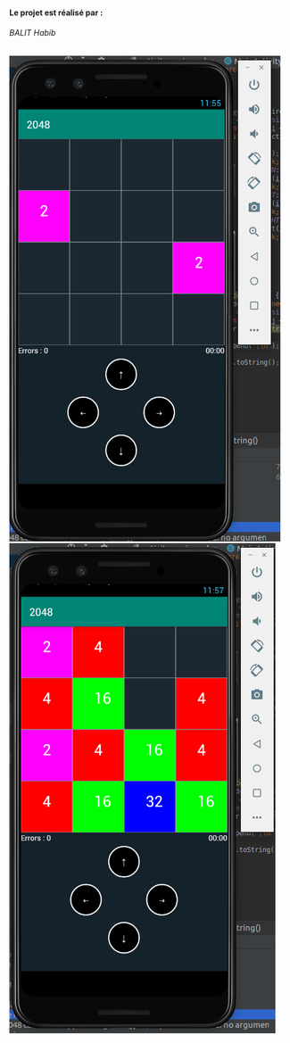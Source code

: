 #### Le projet est réalisé  par :
###### BALIT Habib


![](images/2048_1.png)
![](images/2048_2.png)